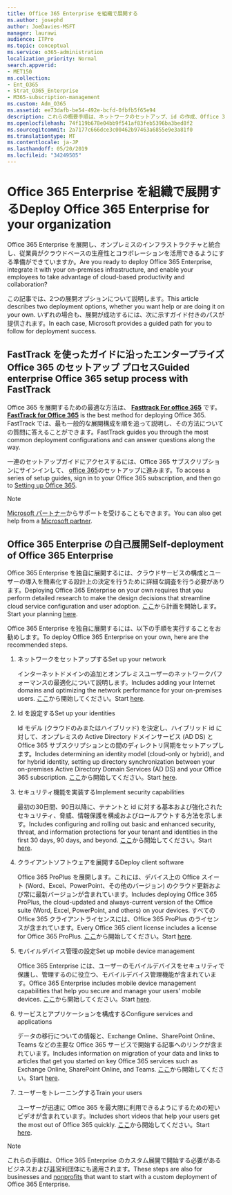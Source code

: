 ```yaml
---
title: Office 365 Enterprise を組織で展開する
ms.author: josephd
author: JoeDavies-MSFT
manager: laurawi
audience: ITPro
ms.topic: conceptual
ms.service: o365-administration
localization_priority: Normal
search.appverid:
- MET150
ms.collection:
- Ent_O365
- Strat_O365_Enterprise
- M365-subscription-management
ms.custom: Adm_O365
ms.assetid: ee73dafb-be54-492e-bcfd-0fbfb5f65e94
description: これらの概要手順は、ネットワークのセットアップ、id の作成、Office 365 ProPlus の展開、データの移行、組織内のユーザーが Office 365 の使用を開始する際に役立つように設計されています。
ms.openlocfilehash: 74f119b678e04bb9f541af83feb5396ba3bed8f2
ms.sourcegitcommit: 2a7177c666dce3c00462b97463a6855e9e3a81f0
ms.translationtype: MT
ms.contentlocale: ja-JP
ms.lasthandoff: 05/20/2019
ms.locfileid: "34249505"
---
```

# <a name="deploy-office-365-enterprise-for-your-organization"></a><span data-ttu-id="8b797-103">Office 365 Enterprise を組織で展開する</span><span class="sxs-lookup"><span data-stu-id="8b797-103">Deploy Office 365 Enterprise for your organization</span></span>

<span data-ttu-id="8b797-104">Office 365 Enterprise を展開し、オンプレミスのインフラストラクチャと統合し、従業員がクラウドベースの生産性とコラボレーションを活用できるようにする準備ができていますか。</span><span class="sxs-lookup"><span data-stu-id="8b797-104">Are you ready to deploy Office 365 Enterprise, integrate it with your on-premises infrastructure, and enable your employees to take advantage of cloud-based productivity and collaboration?</span></span>

<span data-ttu-id="8b797-105">この記事では、2つの展開オプションについて説明します。</span><span class="sxs-lookup"><span data-stu-id="8b797-105">This article describes two deployment options, whether you want help or are doing it on your own.</span></span> <span data-ttu-id="8b797-106">いずれの場合も、展開が成功するには、次に示すガイド付きのパスが提供されます。</span><span class="sxs-lookup"><span data-stu-id="8b797-106">In each case, Microsoft provides a guided path for you to follow for deployment success.</span></span>

## <a name="guided-enterprise-office-365-setup-process-with-fasttrack"></a><span data-ttu-id="8b797-107">FastTrack を使ったガイドに沿ったエンタープライズ Office 365 のセットアップ プロセス</span><span class="sxs-lookup"><span data-stu-id="8b797-107">Guided enterprise Office 365 setup process with FastTrack</span></span>

<span data-ttu-id="8b797-108">Office 365 を展開するための最適な方法は、 **[Fasttrack For office 365](https://docs.microsoft.com/fasttrack/O365-fasttrack-benefit-for-office-365)** です。</span><span class="sxs-lookup"><span data-stu-id="8b797-108">**[FastTrack for Office 365](https://docs.microsoft.com/fasttrack/O365-fasttrack-benefit-for-office-365)** is the best method for deploying Office 365.</span></span> <span data-ttu-id="8b797-109">FastTrack では、最も一般的な展開構成を順を追って説明し、その方法についての質問に答えることができます。</span><span class="sxs-lookup"><span data-stu-id="8b797-109">FastTrack guides you through the most common deployment configurations and can answer questions along the way.</span></span> 

<span data-ttu-id="8b797-110">一連のセットアップガイドにアクセスするには、Office 365 サブスクリプションにサインインして、 [office 365](https://aka.ms/o365fasttrack)のセットアップに進みます。</span><span class="sxs-lookup"><span data-stu-id="8b797-110">To access a series of setup guides, sign in to your Office 365 subscription, and then go to [Setting up Office 365](https://aka.ms/o365fasttrack).</span></span>

>[!Note]
><span data-ttu-id="8b797-111">[Microsoft パートナー](https://www.microsoft.com/solution-providers/home)からサポートを受けることもできます。</span><span class="sxs-lookup"><span data-stu-id="8b797-111">You can also get help from a [Microsoft partner](https://www.microsoft.com/solution-providers/home).</span></span>
>

## <a name="self-deployment-of-office-365-enterprise"></a><span data-ttu-id="8b797-112">Office 365 Enterprise の自己展開</span><span class="sxs-lookup"><span data-stu-id="8b797-112">Self-deployment of Office 365 Enterprise</span></span>

<span data-ttu-id="8b797-113">Office 365 Enterprise を独自に展開するには、クラウドサービスの構成とユーザーの導入を簡素化する設計上の決定を行うために詳細な調査を行う必要があります。</span><span class="sxs-lookup"><span data-stu-id="8b797-113">Deploying Office 365 Enterprise on your own requires that you perform detailed research to make the design decisions that streamline cloud service configuration and user adoption.</span></span> <span data-ttu-id="8b797-114">[ここ](get-your-organization-ready-for-office-365.md)から計画を開始します。</span><span class="sxs-lookup"><span data-stu-id="8b797-114">Start your planning [here](get-your-organization-ready-for-office-365.md).</span></span>

<span data-ttu-id="8b797-115">Office 365 Enterprise を独自に展開するには、以下の手順を実行することをお勧めします。</span><span class="sxs-lookup"><span data-stu-id="8b797-115">To deploy Office 365 Enterprise on your own, here are the recommended steps.</span></span>

1. <span data-ttu-id="8b797-116">ネットワークをセットアップする</span><span class="sxs-lookup"><span data-stu-id="8b797-116">Set up your network</span></span>

   <span data-ttu-id="8b797-117">インターネットドメインの追加とオンプレミスユーザーのネットワークパフォーマンスの最適化について説明します。</span><span class="sxs-lookup"><span data-stu-id="8b797-117">Includes adding your Internet domains and optimizing the network performance for your on-premises users.</span></span> <span data-ttu-id="8b797-118">[ここ](set-up-network-for-office-365.md)から開始してください。</span><span class="sxs-lookup"><span data-stu-id="8b797-118">Start [here](set-up-network-for-office-365.md).</span></span>
 
2. <span data-ttu-id="8b797-119">Id を設定する</span><span class="sxs-lookup"><span data-stu-id="8b797-119">Set up your identities</span></span>

   <span data-ttu-id="8b797-120">Id モデル (クラウドのみまたはハイブリッド) を決定し、ハイブリッド id に対して、オンプレミスの Active Directory ドメインサービス (AD DS) と Office 365 サブスクリプションとの間のディレクトリ同期をセットアップします。</span><span class="sxs-lookup"><span data-stu-id="8b797-120">Includes determining an identity model (cloud-only or hybrid), and for hybrid identity, setting up directory synchronization between your on-premises Active Directory Domain Services (AD DS) and your Office 365 subscription.</span></span> <span data-ttu-id="8b797-121">[ここ](protect-your-global-administrator-accounts.md)から開始してください。</span><span class="sxs-lookup"><span data-stu-id="8b797-121">Start [here](protect-your-global-administrator-accounts.md).</span></span>

3. <span data-ttu-id="8b797-122">セキュリティ機能を実装する</span><span class="sxs-lookup"><span data-stu-id="8b797-122">Implement security capabilities</span></span>

   <span data-ttu-id="8b797-123">最初の30日間、90日以降に、テナントと id に対する基本および強化されたセキュリティ、脅威、情報保護を構成およびロールアウトする方法を示します。</span><span class="sxs-lookup"><span data-stu-id="8b797-123">Includes configuring and rolling out basic and enhanced security, threat, and information protections for your tenant and identities in the first 30 days, 90 days, and beyond.</span></span> <span data-ttu-id="8b797-124">[ここ](https://docs.microsoft.com/office365/securitycompliance/security-roadmap)から開始してください。</span><span class="sxs-lookup"><span data-stu-id="8b797-124">Start [here](https://docs.microsoft.com/office365/securitycompliance/security-roadmap).</span></span>
 
4. <span data-ttu-id="8b797-125">クライアントソフトウェアを展開する</span><span class="sxs-lookup"><span data-stu-id="8b797-125">Deploy client software</span></span>

   <span data-ttu-id="8b797-126">Office 365 ProPlus を展開します。これには、デバイス上の Office スイート (Word、Excel、PowerPoint、その他のバージョン) のクラウド更新および常に最新バージョンが含まれています。</span><span class="sxs-lookup"><span data-stu-id="8b797-126">Includes deploying Office 365 ProPlus, the cloud-updated and always-current version of the Office suite (Word, Excel, PowerPoint, and others) on your devices.</span></span> <span data-ttu-id="8b797-127">すべての Office 365 クライアントライセンスには、Office 365 ProPlus のライセンスが含まれています。</span><span class="sxs-lookup"><span data-stu-id="8b797-127">Every Office 365 client license includes a license for Office 365 ProPlus.</span></span> <span data-ttu-id="8b797-128">[ここ](https://docs.microsoft.com/DeployOffice/deployment-guide-for-office-365-proplus)から開始してください。</span><span class="sxs-lookup"><span data-stu-id="8b797-128">Start [here](https://docs.microsoft.com/DeployOffice/deployment-guide-for-office-365-proplus).</span></span>
 
5. <span data-ttu-id="8b797-129">モバイルデバイス管理の設定</span><span class="sxs-lookup"><span data-stu-id="8b797-129">Set up mobile device management</span></span>

   <span data-ttu-id="8b797-130">Office 365 Enterprise には、ユーザーのモバイルデバイスをセキュリティで保護し、管理するのに役立つ、モバイルデバイス管理機能が含まれています。</span><span class="sxs-lookup"><span data-stu-id="8b797-130">Office 365 Enterprise includes mobile device management capabilities that help you secure and manage your users' mobile devices.</span></span> <span data-ttu-id="8b797-131">[ここ](https://support.office.com/article/set-up-mobile-device-management-mdm-in-office-365-dd892318-bc44-4eb1-af00-9db5430be3cd)から開始してください。</span><span class="sxs-lookup"><span data-stu-id="8b797-131">Start [here](https://support.office.com/article/set-up-mobile-device-management-mdm-in-office-365-dd892318-bc44-4eb1-af00-9db5430be3cd).</span></span>
 
6. <span data-ttu-id="8b797-132">サービスとアプリケーションを構成する</span><span class="sxs-lookup"><span data-stu-id="8b797-132">Configure services and applications</span></span>

   <span data-ttu-id="8b797-133">データの移行についての情報と、Exchange Online、SharePoint Online、Teams などの主要な Office 365 サービスで開始する記事へのリンクが含まれています。</span><span class="sxs-lookup"><span data-stu-id="8b797-133">Includes information on migration of your data and links to articles that get you started on key Office 365 services such as Exchange Online, SharePoint Online, and Teams.</span></span> <span data-ttu-id="8b797-134">[ここ](configure-services-and-applications.md)から開始してください。</span><span class="sxs-lookup"><span data-stu-id="8b797-134">Start [here](configure-services-and-applications.md).</span></span>
 
7. <span data-ttu-id="8b797-135">ユーザーをトレーニングする</span><span class="sxs-lookup"><span data-stu-id="8b797-135">Train your users</span></span>

   <span data-ttu-id="8b797-136">ユーザーが迅速に Office 365 を最大限に利用できるようにするための短いビデオが含まれています。</span><span class="sxs-lookup"><span data-stu-id="8b797-136">Includes short videos that help your users get the most out of Office 365 quickly.</span></span> <span data-ttu-id="8b797-137">[ここ](https://docs.microsoft.com/office365/admin/admin-overview/get-started-with-office-365#training-resources-for-your-users)から開始してください。</span><span class="sxs-lookup"><span data-stu-id="8b797-137">Start [here](https://docs.microsoft.com/office365/admin/admin-overview/get-started-with-office-365#training-resources-for-your-users).</span></span>
 

>[!Note]
><span data-ttu-id="8b797-138">これらの手順は、Office 365 Enterprise のカスタム展開で開始する必要があるビジネスおよび[非](https://go.microsoft.com/fwlink/?LinkId=627221)営利団体にも適用されます。</span><span class="sxs-lookup"><span data-stu-id="8b797-138">These steps are also for businesses and [nonprofits](https://go.microsoft.com/fwlink/?LinkId=627221) that want to start with a custom deployment of Office 365 Enterprise.</span></span> 
>
